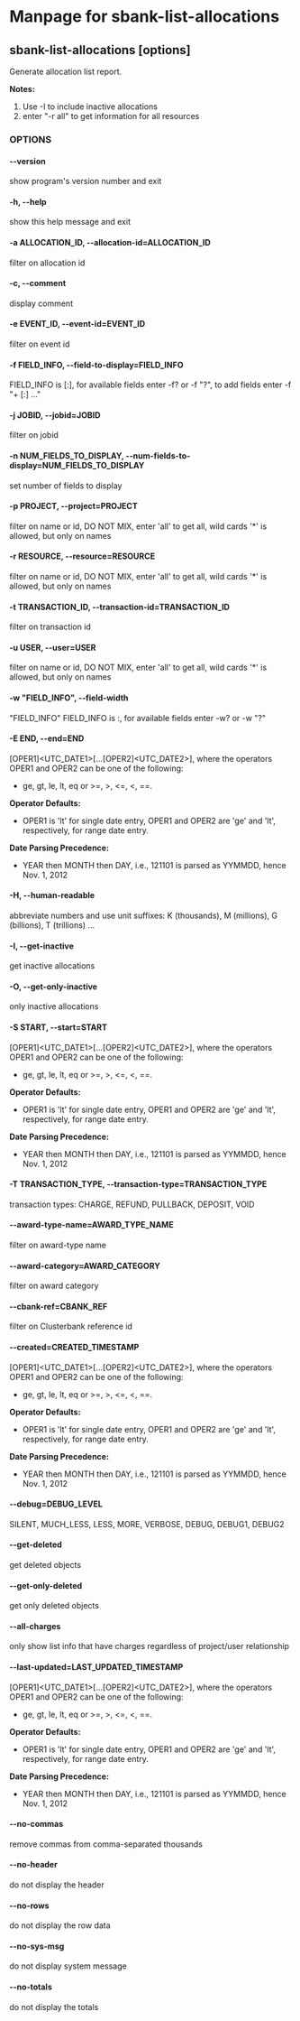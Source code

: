 # Manpage for sbank-list-allocations

## sbank-list-allocations [options]
Generate allocation list report. 

**Notes:** 
1. Use -I to include inactive allocations
2. enter "-r all" to get information for all resources

### OPTIONS
#### --version
show program's version number and exit

#### -h, --help
show this help message and exit

#### -a ALLOCATION_ID, --allocation-id=ALLOCATION_ID
filter on allocation id

#### -c, --comment
display comment

#### -e EVENT_ID, --event-id=EVENT_ID
filter on event id

#### -f FIELD_INFO, --field-to-display=FIELD_INFO
FIELD_INFO is <FIELD>[:<WIDTH>], for available fields enter -f? or -f "?", to add fields enter -f "+ <FIELD>[:<WIDTH>] ..."

#### -j JOBID, --jobid=JOBID
filter on jobid

#### -n NUM_FIELDS_TO_DISPLAY, --num-fields-to-display=NUM_FIELDS_TO_DISPLAY
set number of fields to display

#### -p PROJECT, --project=PROJECT
filter on name or id, DO NOT MIX, enter 'all' to get all, wild cards '*' is allowed, but only on names

#### -r RESOURCE, --resource=RESOURCE
filter on name or id, DO NOT MIX, enter 'all' to get all, wild cards '*' is allowed, but only on names

#### -t TRANSACTION_ID, --transaction-id=TRANSACTION_ID
filter on transaction id

#### -u USER, --user=USER
filter on name or id, DO NOT MIX, enter 'all' to get all, wild cards '*' is allowed, but only on names

#### -w "FIELD_INFO", --field-width
"FIELD_INFO" FIELD_INFO is <FIELD>:<WIDTH>, for available fields enter -w? or -w "?"

#### -E END, --end=END
[OPER1]<UTC_DATE1>[...[OPER2]<UTC_DATE2>], where the operators OPER1 and OPER2 can be one of the following: 
  - ge, gt, le, lt, eq or >=, >, <=, <, ==. 
  
**Operator Defaults:** 
  
  - OPER1 is 'lt' for single date entry, OPER1 and OPER2 are 'ge' and 'lt', respectively, for range date entry. 
  
**Date Parsing Precedence:** 
  
  - YEAR then MONTH then DAY, i.e., 121101 is parsed as YYMMDD, hence Nov. 1, 2012

#### -H, --human-readable
abbreviate numbers and use unit suffixes: K (thousands), M (millions), G (billions), T (trillions) ...

#### -I, --get-inactive
get inactive allocations

#### -O, --get-only-inactive
only inactive allocations

#### -S START, --start=START
[OPER1]<UTC_DATE1>[...[OPER2]<UTC_DATE2>], where the operators OPER1 and OPER2 can be one of the following: 
  - ge, gt, le, lt, eq or >=, >, <=, <, ==. 
  
**Operator Defaults:** 
  
  - OPER1 is 'lt' for single date entry, OPER1 and OPER2 are 'ge' and 'lt', respectively, for range date entry. 
  
**Date Parsing Precedence:** 
  
  - YEAR then MONTH then DAY, i.e., 121101 is parsed as YYMMDD, hence Nov. 1, 2012

#### -T TRANSACTION_TYPE, --transaction-type=TRANSACTION_TYPE
transaction types: CHARGE, REFUND, PULLBACK, DEPOSIT, VOID

#### --award-type-name=AWARD_TYPE_NAME
filter on award-type name

#### --award-category=AWARD_CATEGORY
filter on award category

#### --cbank-ref=CBANK_REF
filter on Clusterbank reference id

#### --created=CREATED_TIMESTAMP
[OPER1]<UTC_DATE1>[...[OPER2]<UTC_DATE2>], where the operators OPER1 and OPER2 can be one of the following: 
  - ge, gt, le, lt, eq or >=, >, <=, <, ==. 
  
**Operator Defaults:** 
  
  - OPER1 is 'lt' for single date entry, OPER1 and OPER2 are 'ge' and 'lt', respectively, for range date entry. 
  
**Date Parsing Precedence:** 
  
  - YEAR then MONTH then DAY, i.e., 121101 is parsed as YYMMDD, hence Nov. 1, 2012

#### --debug=DEBUG_LEVEL
SILENT, MUCH_LESS, LESS, MORE, VERBOSE, DEBUG, DEBUG1, DEBUG2

#### --get-deleted
get deleted objects

#### --get-only-deleted
get only deleted objects

#### --all-charges
only show list info that have charges regardless of project/user relationship

#### --last-updated=LAST_UPDATED_TIMESTAMP

  [OPER1]<UTC_DATE1>[...[OPER2]<UTC_DATE2>], where the operators OPER1 and OPER2 can be one of the following: 
  - ge, gt, le, lt, eq or >=, >, <=, <, ==. 
  
**Operator Defaults:** 
  
  - OPER1 is 'lt' for single date entry, OPER1 and OPER2 are 'ge' and 'lt', respectively, for range date entry. 
  
**Date Parsing Precedence:** 
  
  - YEAR then MONTH then DAY, i.e., 121101 is parsed as YYMMDD, hence Nov. 1, 2012

#### --no-commas
remove commas from comma-separated thousands

#### --no-header
do not display the header

#### --no-rows
do not display the row data

#### --no-sys-msg
do not display system message

#### --no-totals
do not display the totals
  
  
